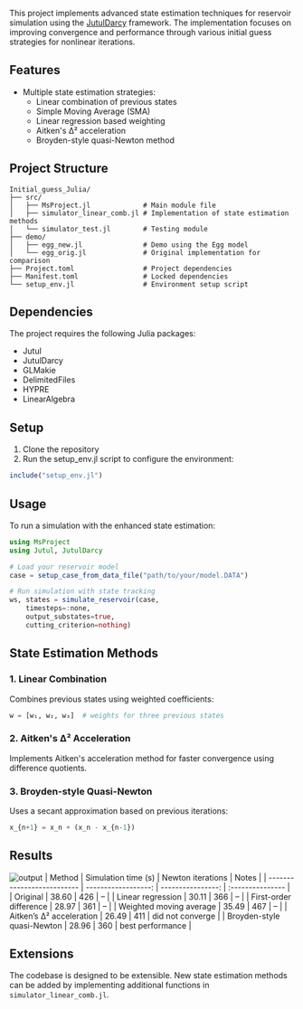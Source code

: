 This project implements advanced state estimation techniques for reservoir simulation using the [JutulDarcy](https://github.com/sintefmath/JutulDarcy.jl) framework. The implementation focuses on improving convergence and performance through various initial guess strategies for nonlinear iterations.

## Features

- Multiple state estimation strategies:
  - Linear combination of previous states
  - Simple Moving Average (SMA)
  - Linear regression based weighting
  - Aitken's Δ² acceleration
  - Broyden-style quasi-Newton method

## Project Structure

```
Initial_guess_Julia/
├── src/
│   ├── MsProject.jl             # Main module file
│   ├── simulator_linear_comb.jl # Implementation of state estimation methods
│   └── simulator_test.jl        # Testing module
├── demo/
│   ├── egg_new.jl               # Demo using the Egg model
│   └── egg_orig.jl              # Original implementation for comparison
├── Project.toml                 # Project dependencies
├── Manifest.toml                # Locked dependencies
└── setup_env.jl                 # Environment setup script
```

## Dependencies

The project requires the following Julia packages:
- Jutul
- JutulDarcy
- GLMakie
- DelimitedFiles
- HYPRE
- LinearAlgebra

## Setup

1. Clone the repository
2. Run the setup_env.jl script to configure the environment:
```julia
include("setup_env.jl")
```

## Usage

To run a simulation with the enhanced state estimation:

```julia
using MsProject
using Jutul, JutulDarcy

# Load your reservoir model
case = setup_case_from_data_file("path/to/your/model.DATA")

# Run simulation with state tracking
ws, states = simulate_reservoir(case, 
    timesteps=:none,
    output_substates=true,
    cutting_criterion=nothing)
```

## State Estimation Methods

### 1. Linear Combination
Combines previous states using weighted coefficients:
```julia
w = [w₁, w₂, w₃]  # weights for three previous states
```

### 2. Aitken's Δ² Acceleration
Implements Aitken's acceleration method for faster convergence using difference quotients.

### 3. Broyden-style Quasi-Newton
Uses a secant approximation based on previous iterations:
```julia
x_{n+1} = x_n + (x_n - x_{n-1})
```

## Results
![output](https://github.com/user-attachments/assets/cdce92ff-0173-4226-a58f-df8181048bd4)
| Method                     | Simulation time (s) | Newton iterations | Notes            |
| -------------------------- | ------------------: | ----------------: | :--------------- |
| Original                   |               38.60 |               426 | –                |
| Linear regression          |               30.11 |               366 | –                |
| First-order difference     |               28.97 |               361 | –                |
| Weighted moving average    |               35.49 |               467 | –                |
| Aitken’s Δ² acceleration   |               26.49 |               411 | did not converge |
| Broyden-style quasi-Newton |               28.96 |               360 | best performance |


## Extensions

The codebase is designed to be extensible. New state estimation methods can be added by implementing additional functions in `simulator_linear_comb.jl`.
